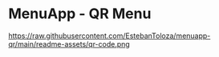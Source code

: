 # MenuApp - QR Menu

https://raw.githubusercontent.com/EstebanToloza/menuapp-qr/main/readme-assets/qr-code.png
